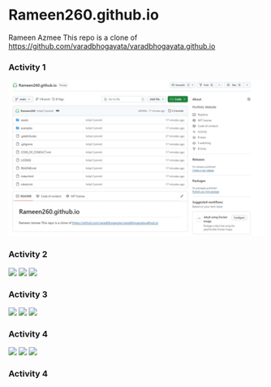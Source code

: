 # Rameen260.github.io
Rameen Azmee
This repo is a clone of https://github.com/varadbhogayata/varadbhogayata.github.io 

### Activity 1
<img src="examples/Activity1.JPG">

### Activity 2
<img src="examples/Activity2.JPG">
<img src="examples/Activity22.JPG">
<img src="examples/Activity23.JPG">


### Activity 3
<img src="examples/Activity2.JPG">
<img src="examples/Activity31.JPG">
<img src="examples/Activity3.JPG">

### Activity 4
<img src="examples/Activity42.JPG">
<img src="examples/Activity41.JPG">
<img src="examples/Activity4.JPG">

### Activity 4